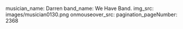 musician_name: Darren
band_name: We Have Band.
img_src: images/musician0130.png
onmouseover_src: 
pagination_pageNumber: 2368